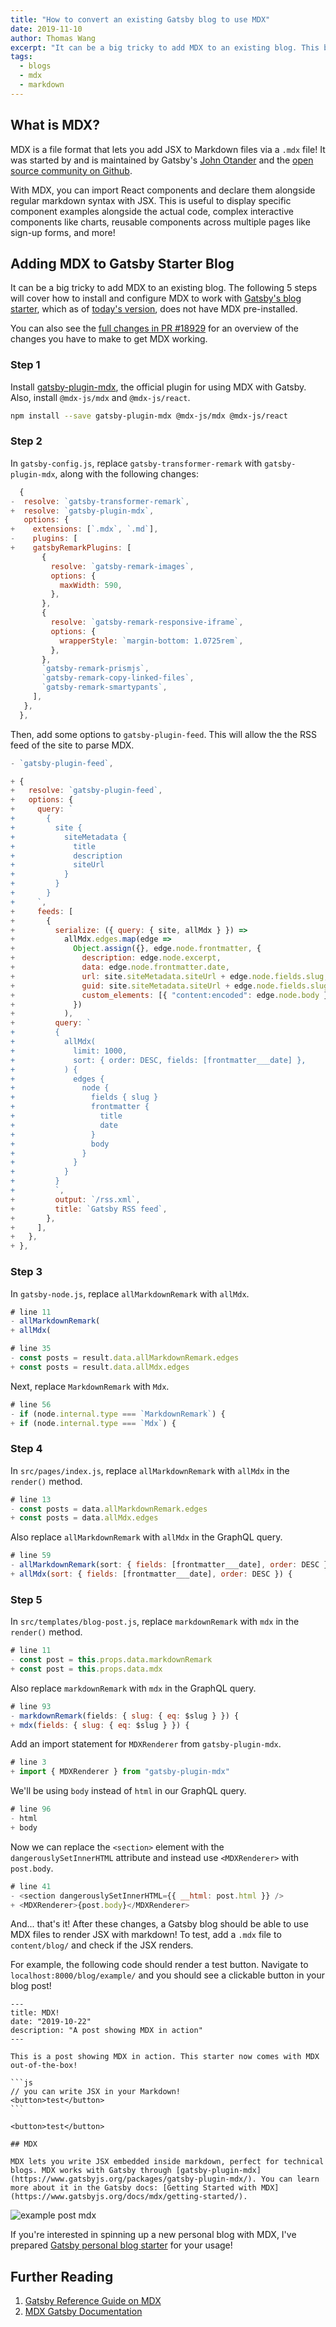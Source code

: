 ```yaml
---
title: "How to convert an existing Gatsby blog to use MDX"
date: 2019-11-10
author: Thomas Wang
excerpt: "It can be a big tricky to add MDX to an existing blog. This blog post covers how to install and configure MDX to Gatsby's blog starter"
tags:
  - blogs
  - mdx
  - markdown
---
```


## What is MDX?

MDX is a file format that lets you add JSX to Markdown files via a `.mdx` file! It was started by and is maintained by Gatsby's [John Otander](https://github.com/johno) and the [open source community on Github](https://github.com/mdx-js/mdx).

With MDX, you can import React components and declare them alongside regular markdown syntax with JSX. This is useful to display specific component examples alongside the actual code, complex interactive components like charts, reusable components across multiple pages like sign-up forms, and more!

## Adding MDX to Gatsby Starter Blog

It can be a big tricky to add MDX to an existing blog. The following 5 steps will cover how to install and configure MDX to work with [Gatsby's blog starter](https://github.com/gatsbyjs/gatsby-starter-blog/tree/master), which as of [today's version](https://github.com/gatsbyjs/gatsby-starter-blog/tree/8852c1e51651b902f19706ff2ca9f60dabc25709), does not have MDX pre-installed.

You can also see the [full changes in PR #18929](https://github.com/gatsbyjs/gatsby/pull/18928/files) for an overview of the changes you have to make to get MDX working.

### Step 1

Install [gatsby-plugin-mdx](/packages/gatsby-plugin-mdx/), the official plugin for using MDX with Gatsby. Also, install `@mdx-js/mdx` and `@mdx-js/react`.

```bash
npm install --save gatsby-plugin-mdx @mdx-js/mdx @mdx-js/react
```

### Step 2

In `gatsby-config.js`, replace `gatsby-transformer-remark` with `gatsby-plugin-mdx`, along with the following changes:

```diff:title=gatsby-config.js
  {
-  resolve: `gatsby-transformer-remark`,
+  resolve: `gatsby-plugin-mdx`,
   options: {
+    extensions: [`.mdx`, `.md`],
-    plugins: [
+    gatsbyRemarkPlugins: [
       {
         resolve: `gatsby-remark-images`,
         options: {
           maxWidth: 590,
         },
       },
       {
         resolve: `gatsby-remark-responsive-iframe`,
         options: {
           wrapperStyle: `margin-bottom: 1.0725rem`,
         },
       },
       `gatsby-remark-prismjs`,
       `gatsby-remark-copy-linked-files`,
       `gatsby-remark-smartypants`,
     ],
   },
  },
```

Then, add some options to `gatsby-plugin-feed`. This will allow the the RSS feed of the site to parse MDX.

```diff:title=gatsby-config.js
- `gatsby-plugin-feed`,

+ {
+   resolve: `gatsby-plugin-feed`,
+   options: {
+     query: `
+       {
+         site {
+           siteMetadata {
+             title
+             description
+             siteUrl
+           }
+         }
+       }
+     `,
+     feeds: [
+       {
+         serialize: ({ query: { site, allMdx } }) =>
+           allMdx.edges.map(edge =>
+             Object.assign({}, edge.node.frontmatter, {
+               description: edge.node.excerpt,
+               data: edge.node.frontmatter.date,
+               url: site.siteMetadata.siteUrl + edge.node.fields.slug,
+               guid: site.siteMetadata.siteUrl + edge.node.fields.slug,
+               custom_elements: [{ "content:encoded": edge.node.body }],
+             })
+           ),
+         query: `
+         {
+           allMdx(
+             limit: 1000,
+             sort: { order: DESC, fields: [frontmatter___date] },
+           ) {
+             edges {
+               node {
+                 fields { slug }
+                 frontmatter {
+                   title
+                   date
+                 }
+                 body
+               }
+             }
+           }
+         }
+         `,
+         output: `/rss.xml`,
+         title: `Gatsby RSS feed`,
+       },
+     ],
+   },
+ },
```

### Step 3

In `gatsby-node.js`, replace `allMarkdownRemark` with `allMdx`.

```diff:title=gatsby-node.js
# line 11
- allMarkdownRemark(
+ allMdx(
```

```diff:title=gatsby-node.js
# line 35
- const posts = result.data.allMarkdownRemark.edges
+ const posts = result.data.allMdx.edges
```

Next, replace `MarkdownRemark` with `Mdx`.

```diff:title=gatsby-node.js
# line 56
- if (node.internal.type === `MarkdownRemark`) {
+ if (node.internal.type === `Mdx`) {
```

### Step 4

In `src/pages/index.js`, replace `allMarkdownRemark` with `allMdx` in the `render()` method.

```diff:title=src/pages/index.js
# line 13
- const posts = data.allMarkdownRemark.edges
+ const posts = data.allMdx.edges
```

Also replace `allMarkdownRemark` with `allMdx` in the GraphQL query.

```diff:title=src/pages/index.js
# line 59
- allMarkdownRemark(sort: { fields: [frontmatter___date], order: DESC }) {
+ allMdx(sort: { fields: [frontmatter___date], order: DESC }) {
```

### Step 5

In `src/templates/blog-post.js`, replace `markdownRemark` with `mdx` in the `render()` method.

```diff:title=src/templates/blog-post.js
# line 11
- const post = this.props.data.markdownRemark
+ const post = this.props.data.mdx
```

Also replace `markdownRemark` with `mdx` in the GraphQL query.

```diff:title=src/templates/blog-post.js
# line 93
- markdownRemark(fields: { slug: { eq: $slug } }) {
+ mdx(fields: { slug: { eq: $slug } }) {
```

Add an import statement for `MDXRenderer` from `gatsby-plugin-mdx`.

```diff:title=src/templates/blog-post.js
# line 3
+ import { MDXRenderer } from "gatsby-plugin-mdx"
```

We'll be using `body` instead of `html` in our GraphQL query.

```diff:title=src/templates/blog-post.js
# line 96
- html
+ body
```

Now we can replace the `<section>` element with the `dangerouslySetInnerHTML` attribute and instead use `<MDXRenderer>` with `post.body`.

```diff:title=src/templates/blog-post.js
# line 41
- <section dangerouslySetInnerHTML={{ __html: post.html }} />
+ <MDXRenderer>{post.body}</MDXRenderer>
```

And... that's it! After these changes, a Gatsby blog should be able to use MDX files to render JSX with markdown! To test, add a `.mdx` file to `content/blog/` and check if the JSX renders.

For example, the following code should render a test button. Navigate to `localhost:8000/blog/example/` and you should see a clickable button in your blog post!

````mdx:title=content/blog/example.mdx
---
title: MDX!
date: "2019-10-22"
description: "A post showing MDX in action"
---

This is a post showing MDX in action. This starter now comes with MDX out-of-the-box!

```js
// you can write JSX in your Markdown!
<button>test</button>
```

<button>test</button>

## MDX

MDX lets you write JSX embedded inside markdown, perfect for technical blogs. MDX works with Gatsby through [gatsby-plugin-mdx](https://www.gatsbyjs.org/packages/gatsby-plugin-mdx/). You can learn more about it in the Gatsby docs: [Getting Started with MDX](https://www.gatsbyjs.org/docs/mdx/getting-started/).
````

![example post mdx](./screenshot.png)

If you're interested in spinning up a new personal blog with MDX, I've prepared [Gatsby personal blog starter](https://github.com/thomaswangio/gatsby-personal-starter-blog) for your usage!

## Further Reading

1. [Gatsby Reference Guide on MDX](/docs/mdx/)
2. [MDX Gatsby Documentation](https://mdxjs.com/getting-started/gatsby)
